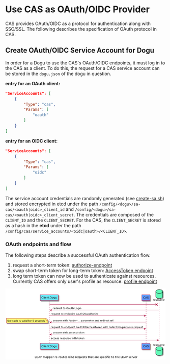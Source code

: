 # Use CAS as OAuth/OIDC Provider

CAS provides OAuth/OIDC as a protocol for authentication along with SSO/SSL.
The following describes the specification of OAuth protocol in CAS.

## Create OAuth/OIDC Service Account for Dogu

In order for a Dogu to use the CAS's OAuth/OIDC endpoints, it must log in to the CAS as a client.
To do this, the request for a CAS service account can be stored in the `dogu.json` of the dogu in question.

**entry for an OAuth client:**
``` json
"ServiceAccounts": [
    {
        "Type": "cas",
        "Params": [
            "oauth"
        ]
    }
]
```

**entry for an OIDC client:**
``` json
"ServiceAccounts": [
    {
        "Type": "cas",
        "Params": [
            "oidc"
        ]
    }
]
```

The service account credentials are randomly generated (see [create-sa.sh](https://github.com/cloudogu/cas/blob/develop/resources/create-sa.sh))
and stored encrypted in etcd under the path `/config/<dogu>/sa-cas/<oauth|oidc>_client_id` and `/config/<dogu>/sa-cas/<oauth|oidc>_client_secret`.
The credentials are composed of the `CLIENT_ID` and the `CLIENT_SECRET`.
For the CAS, the `CLIENT_SECRET` is stored as a hash in the __etcd__ under the path `/config/cas/service_accounts/<oidc|oauth>/<CLIENT_ID>`.

### OAuth endpoints and flow

The following steps describe a successful OAuth authentication flow.

1. request a short-term token: [authorize-endpoint](endpoint_authorize_en.md)
2. swap short-term token for long-term token: [AccessToken endpoint](endpoint_accessToken_en.md)
3. long term token can now be used to authenticate against resources.
   Currently CAS offers only user's profile as resource: [profile endpoint](endpoint_profile_en.md)

![CesServiceFactory](figures/sequenzediagramm_oauth.png)
